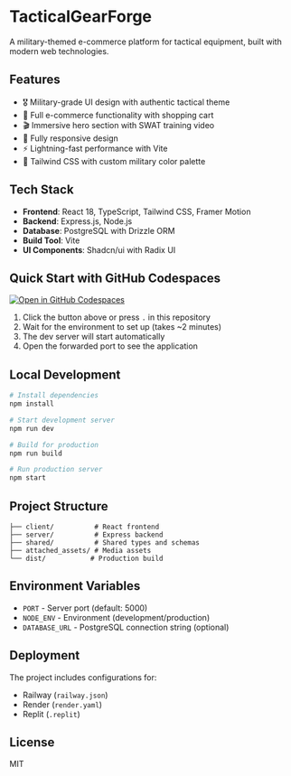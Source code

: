 # TacticalGearForge

A military-themed e-commerce platform for tactical equipment, built with modern web technologies.

## Features

- 🎖️ Military-grade UI design with authentic tactical theme
- 🛒 Full e-commerce functionality with shopping cart
- 🎬 Immersive hero section with SWAT training video
- 📱 Fully responsive design
- ⚡ Lightning-fast performance with Vite
- 🎨 Tailwind CSS with custom military color palette

## Tech Stack

- **Frontend**: React 18, TypeScript, Tailwind CSS, Framer Motion
- **Backend**: Express.js, Node.js
- **Database**: PostgreSQL with Drizzle ORM
- **Build Tool**: Vite
- **UI Components**: Shadcn/ui with Radix UI

## Quick Start with GitHub Codespaces

[![Open in GitHub Codespaces](https://github.com/codespaces/badge.svg)](https://codespaces.new/Dreadpool/TacticalGearForge)

1. Click the button above or press `.` in this repository
2. Wait for the environment to set up (takes ~2 minutes)
3. The dev server will start automatically
4. Open the forwarded port to see the application

## Local Development

```bash
# Install dependencies
npm install

# Start development server
npm run dev

# Build for production
npm run build

# Run production server
npm start
```

## Project Structure

```
├── client/          # React frontend
├── server/          # Express backend
├── shared/          # Shared types and schemas
├── attached_assets/ # Media assets
└── dist/           # Production build
```

## Environment Variables

- `PORT` - Server port (default: 5000)
- `NODE_ENV` - Environment (development/production)
- `DATABASE_URL` - PostgreSQL connection string (optional)

## Deployment

The project includes configurations for:
- Railway (`railway.json`)
- Render (`render.yaml`)
- Replit (`.replit`)

## License

MIT